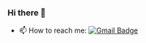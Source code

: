 ### Hi there 👋

- 📫 How to reach me: [![Gmail Badge](https://img.shields.io/badge/Gmail-d14836?style=flat&logo=gmail&logoColor=white&link=mailto:turitus44@gmail.com)](turitus44@gmail.com)
<!--
**jaewonkim1468/jaewonkim1468** is a ✨ _special_ ✨ repository because its `README.md` (this file) appears on your GitHub profile.

Here are some ideas to get you started:

- 🔭 I’m currently working on ...
- 🌱 I’m currently learning ...
- 👯 I’m looking to collaborate on ...
- 🤔 I’m looking for help with ...
- 💬 Ask me about ...
- 📫 How to reach me: ...
- 😄 Pronouns: ...
- ⚡ Fun fact: ...
-->
